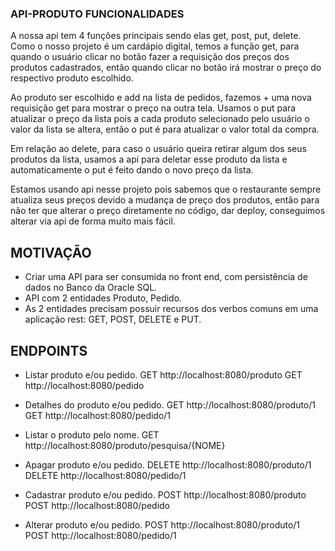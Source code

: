 ### API-PRODUTO FUNCIONALIDADES
A nossa api tem 4 funções principais sendo elas get, post, put, delete. Como o nosso projeto é um cardápio digital, temos a função get, para quando o usuário clicar 
no botão fazer a requisição dos preços dos produtos cadastrados, então quando clicar no botão irá mostrar o preço do respectivo produto escolhido.

Ao produto ser escolhido e add na lista de pedidos, fazemos + uma nova requisição get para mostrar o preço na outra tela. Usamos o put para atualizar o preço da lista 
pois a cada produto selecionado pelo usuário o valor da lista se altera, então o put é para atualizar o valor total da compra.

Em relação ao delete, para caso o usuário queira retirar algum dos seus produtos da lista, usamos a api para deletar esse produto da lista e automaticamente o put é 
feito dando o novo preço da lista.

Estamos usando api nesse projeto pois sabemos que o restaurante sempre atualiza seus preços devido a mudança de preço dos produtos, então para não ter que alterar o 
preço diretamente no código, dar deploy, conseguimos alterar via api de forma muito mais fácil.


## MOTIVAÇÃO
- Criar uma API para ser consumida no front end, com persistência de dados no Banco da Oracle SQL.
- API com 2 entidades Produto, Pedido.
- As 2 entidades precisam possuir recursos dos verbos comuns em uma aplicação rest: GET, POST, DELETE e PUT.


## ENDPOINTS

* Listar produto e/ou pedido.
GET http://localhost:8080/produto
GET http://localhost:8080/pedido


* Detalhes do produto e/ou pedido.
GET http://localhost:8080/produto/1
GET http://localhost:8080/pedido/1


* Listar o produto pelo nome.
GET http://localhost:8080/produto/pesquisa/{NOME}


* Apagar produto e/ou pedido.
DELETE http://localhost:8080/produto/1
DELETE http://localhost:8080/pedido/1


* Cadastrar produto e/ou pedido.
POST http://localhost:8080/produto
POST http://localhost:8080/pedido


* Alterar produto e/ou pedido.
POST http://localhost:8080/produto/1
POST http://localhost:8080/pedido/1

